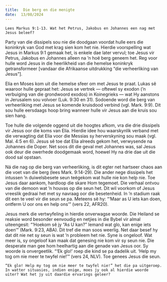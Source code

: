 ```yaml
---
title:  Die berg en die menigte
date:  13/08/2024
---
```


`Lees Markus 9:1-13. Wat het Petrus, Jakobus en Johannes een nag met Jesus beleef?`

Party van die dissipels sou nie die doodgaan voordat hulle eers die koninkryk van God met krag sien kom het nie. Hierdie voorspelling wat Jesus in Markus 9:1 gemaak het, is enkele dae later vervul; toe Jesus vir Petrus, Jakobus en Johannes alleen na ’n hoë berg geneem het. Reg voor hulle word Jesus in die heerlikheid van die hemelse koninkryk getransformeer [vandaar die Afrikaanse uitdrukking “die verheerliking van Jesus”].

Elia en Moses kom uit die hemelse sfeer om met Jesus te praat. Lukas sê waaroor hulle gepraat het: Jesus se vertrek — oftewel sy exodon (’n verbuiging van die grondwoord exodos) in Koinegrieks — wat Hy aanstons in Jerusalem sou volvoer (Luk. 9:30 en 31). Sodoende word die berg van verheerliking met Jesus se komende kruisdood verbind (vgl. Mark. 9:9). Dit sou hulle eersdaags hoop bring wanneer hulle vir Jesus aan die kruis sou sien hang.

Toe hulle die volgende oggend uit die hoogtes afkom, vra die drie dissipels vir Jesus oor die koms van Elia. Hierdie idee hou waarskynlik verband met die verwagting dat Elia voor die Messias sy herverskyning sou maak (vgl. Mal. 4:5 en 6). Jesus sê toe dat Elia alreeds gekom het, verwysende na Johannes die Doper. Net soos dit die geval met Johannes was, sal Jesus ook deur die owerhede doodgemaak word, hoewel Hy na drie dae uit die dood sal opstaan.

Ná die nag op die berg van verheerliking, is dit egter net hartseer chaos aan die voet van die berg (lees Mark. 9:14-29). Die ander nege dissipels het intussen ’n duiwelsbesete seun teëgekom wat hulle nie kon help nie. Toe Jesus daar aankom, hardloop die skare Hom tegemoet. Die verhaal ontvou van die demoon wat ’n houvas op die seun het. Dit wil voorkom of Jesus vreeslik gedraai het met sy navraag oor die besetenheid. In ’n stadium raak dit een te veel vir die seun se pa. Meteens sê hy: “‘Maar as U iets kan doen, ontferm U oor ons en help ons’” (vers 22, AFR20).

Jesus merk die vertwyfeling in hierdie onverwagse woorde. Die Heiland se reaksie word besonder eenvoudig en netjies in die Bybel vir almal uiteengesit: “‘Hoekom sê jy “As U kan?” Iemand wat glo, kan enige iets doen’” (Mark. 9:23, ABA). Dit tref die man soos weerlig. Net daar besef hy dat dit nie net sy seun is wat ’n probleem het nie. Syne is ongeloof. Wat meer is, sy ongeloof kan maak dat genesing nie kom vir sy seun nie. Die desperate man gee hom heelhartig aan die genade van Jesus oor. Sy woorde is onvergeetlik. “‘Ek glo!’ roep die kind se pa dadelik uit. ‘Help my tog om nie meer te twyfel nie!’” (vers 24, NLV). Toe genees Jesus die seun.

`“Ek glo! Help my tog om nie meer te twyfel nie!” het die pa uitgeroep. In watter situasies, indien enige, moes jy ook al hierdie woorde uiter? Wat het jy uit daardie ervarings geleer?`